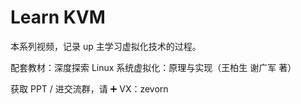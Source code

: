 # Learn KVM

本系列视频，记录 up 主学习虚拟化技术的过程。

配套教材：深度探索 Linux 系统虚拟化：原理与实现（王柏生 谢广军 著）

获取 PPT / 进交流群，请 ➕ VX：zevorn